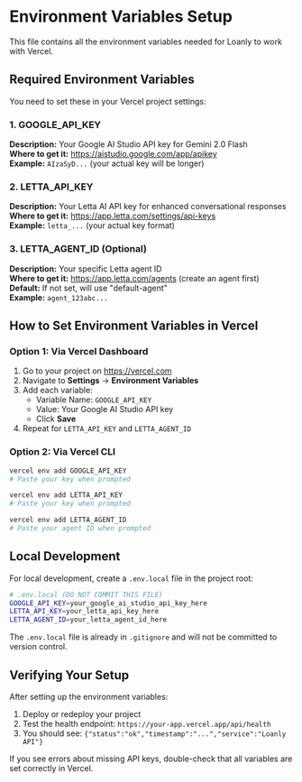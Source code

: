 # Environment Variables Setup

This file contains all the environment variables needed for Loanly to work with Vercel.

## Required Environment Variables

You need to set these in your Vercel project settings:

### 1. GOOGLE_API_KEY
**Description:** Your Google AI Studio API key for Gemini 2.0 Flash  
**Where to get it:** https://aistudio.google.com/app/apikey  
**Example:** `AIzaSyD...` (your actual key will be longer)

### 2. LETTA_API_KEY
**Description:** Your Letta AI API key for enhanced conversational responses  
**Where to get it:** https://app.letta.com/settings/api-keys  
**Example:** `letta_...` (your actual key format)

### 3. LETTA_AGENT_ID (Optional)
**Description:** Your specific Letta agent ID  
**Where to get it:** https://app.letta.com/agents (create an agent first)  
**Default:** If not set, will use "default-agent"  
**Example:** `agent_123abc...`

## How to Set Environment Variables in Vercel

### Option 1: Via Vercel Dashboard
1. Go to your project on https://vercel.com
2. Navigate to **Settings** → **Environment Variables**
3. Add each variable:
   - Variable Name: `GOOGLE_API_KEY`
   - Value: Your Google AI Studio API key
   - Click **Save**
4. Repeat for `LETTA_API_KEY` and `LETTA_AGENT_ID`

### Option 2: Via Vercel CLI
```bash
vercel env add GOOGLE_API_KEY
# Paste your key when prompted

vercel env add LETTA_API_KEY
# Paste your key when prompted

vercel env add LETTA_AGENT_ID
# Paste your agent ID when prompted
```

## Local Development

For local development, create a `.env.local` file in the project root:

```bash
# .env.local (DO NOT COMMIT THIS FILE)
GOOGLE_API_KEY=your_google_ai_studio_api_key_here
LETTA_API_KEY=your_letta_api_key_here
LETTA_AGENT_ID=your_letta_agent_id_here
```

The `.env.local` file is already in `.gitignore` and will not be committed to version control.

## Verifying Your Setup

After setting up the environment variables:

1. Deploy or redeploy your project
2. Test the health endpoint: `https://your-app.vercel.app/api/health`
3. You should see: `{"status":"ok","timestamp":"...","service":"Loanly API"}`

If you see errors about missing API keys, double-check that all variables are set correctly in Vercel.

